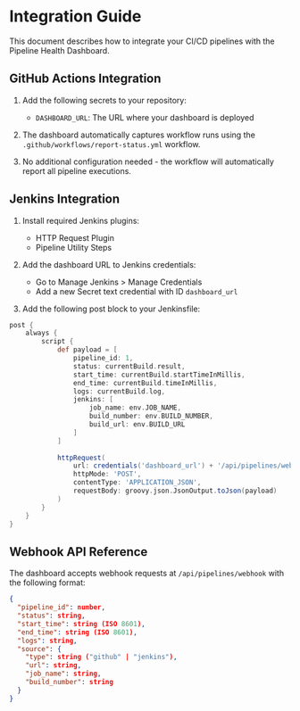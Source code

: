 # Integration Guide

This document describes how to integrate your CI/CD pipelines with the Pipeline Health Dashboard.

## GitHub Actions Integration

1. Add the following secrets to your repository:
   - `DASHBOARD_URL`: The URL where your dashboard is deployed

2. The dashboard automatically captures workflow runs using the `.github/workflows/report-status.yml` workflow.

3. No additional configuration needed - the workflow will automatically report all pipeline executions.

## Jenkins Integration

1. Install required Jenkins plugins:
   - HTTP Request Plugin
   - Pipeline Utility Steps

2. Add the dashboard URL to Jenkins credentials:
   - Go to Manage Jenkins > Manage Credentials
   - Add a new Secret text credential with ID `dashboard_url`

3. Add the following post block to your Jenkinsfile:
```groovy
post {
    always {
        script {
            def payload = [
                pipeline_id: 1,
                status: currentBuild.result,
                start_time: currentBuild.startTimeInMillis,
                end_time: currentBuild.timeInMillis,
                logs: currentBuild.log,
                jenkins: [
                    job_name: env.JOB_NAME,
                    build_number: env.BUILD_NUMBER,
                    build_url: env.BUILD_URL
                ]
            ]
            
            httpRequest(
                url: credentials('dashboard_url') + '/api/pipelines/webhook',
                httpMode: 'POST',
                contentType: 'APPLICATION_JSON',
                requestBody: groovy.json.JsonOutput.toJson(payload)
            )
        }
    }
}
```

## Webhook API Reference

The dashboard accepts webhook requests at `/api/pipelines/webhook` with the following format:

```json
{
  "pipeline_id": number,
  "status": string,
  "start_time": string (ISO 8601),
  "end_time": string (ISO 8601),
  "logs": string,
  "source": {
    "type": string ("github" | "jenkins"),
    "url": string,
    "job_name": string,
    "build_number": string
  }
}
```
